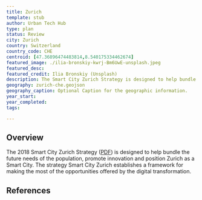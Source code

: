 ```yaml
---
title: Zurich
template: stub
author: Urban Tech Hub
type: plan
status: Review
city: Zurich
country: Switzerland
country_code: CHE
centroid: [47.36896474483814,8.540175334462674]
featured_image: ./ilia-bronskiy-kwrj-Bm6UwE-unsplash.jpeg
featured_desc:
featured_credit: Ilia Bronskiy (Unsplash)
description: The Smart City Zurich Strategy is designed to help bundle the future needs of the population, promote innovation and position Zurich as a Smart City. The strategy Smart City Zurich establishes a framework for making the most of the opportunities offered by the digital transformation.
geography: zurich-che.geojson
geography_caption: Optional Caption for the geographic information.
year_start:
year_completed:
tags:

---
```


## Overview

The 2018 Smart City Zurich Strategy ([PDF](https://www.stadt-zuerich.ch/content/dam/stzh/portal/Deutsch/politik-der-stadt-zuerich/grafik-und-foto/smartcity/Smart_City_Zurich_Strategy.pdf)) is designed to help bundle the future needs of the population, promote innovation and position Zurich as a Smart City. The strategy Smart City Zurich establishes a framework for making the most of the opportunities offered by the digital transformation.

## References
